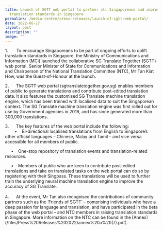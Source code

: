 ```yaml
---
title: Launch of SGTT web portal to partner all Singaporeans and improve
  translation standards in Singapore
permalink: /media-centre/press-releases/launch-of-sgtt-web-portal/
date: 2022-06-27
layout: post
description: ""
image: ""
---
```

<p>1.<span style="white-space: pre;">		</span>To encourage Singaporeans to be part of ongoing efforts to uplift translation standards in Singapore, the Ministry of Communications and Information (MCI) launched the collaborative SG Translate Together (SGTT) web portal. Senior Minister of State for Communications and Information and Chairperson of the National Translation Committee (NTC), Mr Tan Kiat How, was the Guest-of-Honour at the launch.&nbsp;</p>
<p>
2.<span style="white-space: pre;">		</span>The SGTT web portal (sgtranslatetogether.gov.sg) enables members of public to generate translations and contribute post-edited translation data. It also features the customised SG Translate machine translation engine, which has been trained with localised data to suit the Singaporean context. The SG Translate machine translation engine was first rolled out for use by Government agencies in 2019, and has since generated more than 300,000 translations.</p>
<p>
3.<span style="white-space: pre;">		</span>The key features of the web portal include the following:&nbsp;<br>
<span style="white-space: pre;">		</span>•<span style="white-space: pre;">	</span>Bi-directional localised translations from English to Singapore’s other official languages – Chinese, Malay and Tamil – and vice versa accessible for all members of public.</p>
<p><span style="white-space: pre;">		</span>•<span style="white-space: pre;">	</span>One-stop repository of translation events and translation-related resources.&nbsp;</p>
<p><span style="white-space: pre;">		</span>•<span style="white-space: pre;">	</span>Members of public who are keen to contribute post-edited translations and take on translated tasks on the web portal can do so by registering with their Singpass. These translations will be used to further train the underlying neural machine translation engine to improve the accuracy of SG Translate.&nbsp;<br>
<br>
4.<span style="white-space: pre;">		</span>At the event, Mr Tan also recognised the contributions of community partners such as the ‘Friends of SGTT’ – comprising individuals who have a deep passion for language and translation, and have participated in the beta phase of the web portal – and NTC members in raising translation standards in Singapore. More information on the NTC can be found in the [Annex](/files/Press%20Releases%202022/annex%20a%20(7).pdf).</p>
<div>&nbsp;</div>

